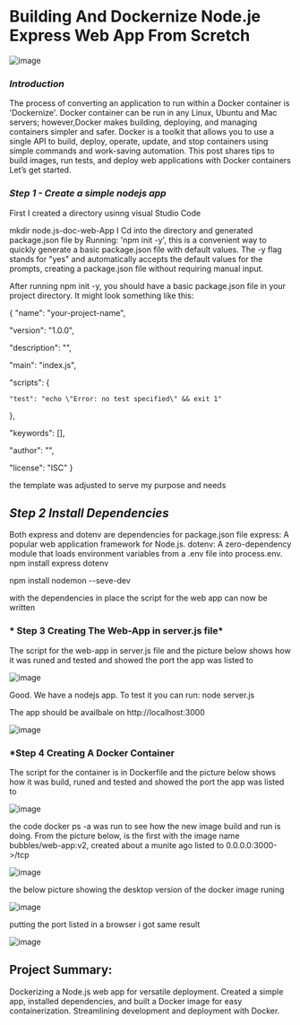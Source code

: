 # Building And Dockernize Node.je Express Web App From Scretch

![image](https://github.com/akpatiudo/Node.js-doc-web-app/assets/118566096/742f2388-54fe-4ecb-b511-79eb90bf2f8a)

### *Introduction*

The process of converting an application to run within a Docker container is 'Dockernize'. Docker container can be run in any Linux, Ubuntu and Mac servers; however,Docker makes building, deploying, and managing containers simpler and safer. Docker is a toolkit that allows you to use a single API to build, deploy, operate, update, and stop containers using simple commands and work-saving automation.
This post shares tips to build images, run tests, and deploy web applications with Docker containers 
Let’s get started. 

 ### *Step 1 - Create a simple nodejs app*

 First I created a directory usinng visual Studio Code 
 
 mkdir node.js-doc-web-App
 I Cd into the directory and generated package.json file by Running: 'npm init -y', this is a convenient way to quickly generate a basic package.json file with default values. The -y flag stands for "yes" and automatically accepts the default values for the prompts, creating a package.json file without requiring manual input.

After running npm init -y, you should have a basic package.json file in your project directory. It might look something like this:

{
  "name": "your-project-name",
  
  "version": "1.0.0",
  
  "description": "",
 
  "main": "index.js",
 
  "scripts": {
  
    "test": "echo \"Error: no test specified\" && exit 1"
 
  },
 
  "keywords": [],
 
  "author": "",
 
 "license": "ISC"
}

the template was adjusted to serve my purpose and needs

## *Step 2 Install Dependencies*

Both express and dotenv are dependencies for  package.json file
express: A popular web application framework for Node.js.
dotenv: A zero-dependency module that loads environment variables from a .env file into process.env.
npm install express dotenv

npm install nodemon --seve-dev 

with the dependencies in place the script for the web app can now be written 


### * Step 3 Creating The Web-App in server.js file*

The script for the web-app in server.js file and the picture below shows how it was runed and tested and showed the port the app was listed to

![image](https://github.com/akpatiudo/Node.js-doc-web-app/assets/118566096/0927b522-14c5-45f9-9f2c-e415d176242b)

Good. We have a nodejs app. To test it you can run: node server.js

The app should be availbale on http://localhost:3000

![image](https://github.com/akpatiudo/Node.js-doc-web-app/assets/118566096/f7de4960-0258-47bd-a94d-481ffa9af1ed)

### *Step 4 Creating A Docker Container

The script for the container is in Dockerfile and the picture below shows how it was build, runed and tested and showed the port the app was listed to

![image](https://github.com/akpatiudo/Node.js-doc-web-app/assets/118566096/d0a7052d-4290-42eb-85e6-ed7db7e080a8)

the code docker ps -a was run to see how the new image build and run is doing. From the picture below, is the first with the image name bubbles/web-app:v2, created about a munite ago listed to 0.0.0.0:3000->/tcp

![image](https://github.com/akpatiudo/Node.js-doc-web-app/assets/118566096/e26b6732-73a2-4227-8a12-83b609b107d2)

the below picture showing the desktop version of the docker image runing 

![image](https://github.com/akpatiudo/Node.js-doc-web-app/assets/118566096/be3c829b-3ca1-44af-9e34-7bca649a4c9b)

putting the port listed in a browser i got same result

![image](https://github.com/akpatiudo/Node.js-doc-web-app/assets/118566096/b1c3178f-f0fc-4f91-ba6b-725e7abe60a0)

## Project Summary:

Dockerizing a Node.js web app for versatile deployment. Created a simple app, installed dependencies, and built a Docker image for easy containerization. Streamlining development and deployment with Docker.




